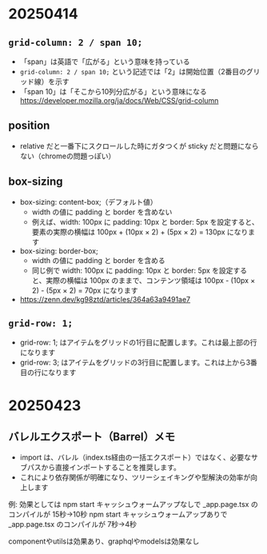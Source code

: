 # 20250414
## `grid-column: 2 / span 10;`
- 「span」は英語で「広がる」という意味を持っている
- `grid-column: 2 / span 10;` という記述では「2」は開始位置（2番目のグリッド線）を示す
- 「span 10」は「そこから10列分広がる」という意味になる
https://developer.mozilla.org/ja/docs/Web/CSS/grid-column

## position
- relative だと一番下にスクロールした時にガタつくが sticky だと問題にならない（chromeの問題っぽい）

## box-sizing
- box-sizing: content-box;（デフォルト値）
  - width の値に padding と border を含めない
  - 例えば、width: 100px に padding: 10px と border: 5px を設定すると、要素の実際の横幅は 100px + (10px × 2) + (5px × 2) = 130px になります
- box-sizing: border-box;
  - width の値に padding と border を含める
  - 同じ例で width: 100px に padding: 10px と border: 5px を設定すると、実際の横幅は 100px のままで、コンテンツ領域は 100px - (10px × 2) - (5px × 2) = 70px になります
- https://zenn.dev/kg98ztd/articles/364a63a9491ae7

## `grid-row: 1;`
- grid-row: 1; はアイテムをグリッドの1行目に配置します。これは最上部の行になります
- grid-row: 3; はアイテムをグリッドの3行目に配置します。これは上から3番目の行になります


# 20250423
## バレルエクスポート（Barrel）メモ
- import は、バレル（index.ts経由の一括エクスポート）ではなく、必要なサブパスから直接インポートすることを推奨します。
- これにより依存関係が明確になり、ツリーシェイキングや型解決の効率が向上します


例: 効果としては
npm start キャッシュウォームアップなしで _app.page.tsx のコンパイルが 15秒→10秒
npm start キャッシュウォームアップありで _app.page.tsx のコンパイルが 7秒→4秒

componentやutilsは効果あり、graphqlやmodelsは効果なし

